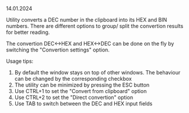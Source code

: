 ﻿14.01.2024

Utility converts a DEC number in the clipboard into its HEX and BIN numbers. There are different options to group/ split the convertion results for better reading.

The convertion DEC<->HEX and HEX<->DEC can be done on the fly by switching the "Convertion settings" option.

Usage tips:
1. By default the window stays on top of other windows. The behaviour can be changed by the corresponding checkbox
2. The utility can be minimized by pressing the ESC button
3. Use CTRL+1 to set the "Convert from clipboard" option
4. Use CTRL+2 to set the "Direct convertion" option
5. Use TAB to switch between the DEC and HEX input fields
